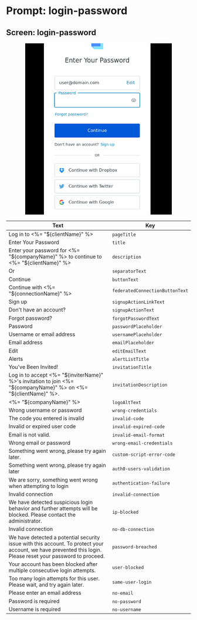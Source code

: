 # Prompt: login-password

## Screen: login-password

<p style="text-align: center;">
  <img alt="login-password reference screenshot" class="ul-prompt-screenshot" data-ul-prompt="login-password" src="/media/articles/universal-login/text-customization/login-password.png" style="width: 400px;"/>
</p>

|Text|Key|
|----------|----------|
|Log in to <%= "${clientName}" %>|`pageTitle`|
|Enter Your Password|`title`|
|Enter your password for <%= "${companyName}" %> to continue to <%= "${clientName}" %>|`description`|
|Or|`separatorText`|
|Continue|`buttonText`|
|Continue with <%= "${connectionName}" %>|`federatedConnectionButtonText`|
|Sign up|`signupActionLinkText`|
|Don't have an account?|`signupActionText`|
|Forgot password?|`forgotPasswordText`|
|Password|`passwordPlaceholder`|
|Username or email address|`usernamePlaceholder`|
|Email address|`emailPlaceholder`|
|Edit|`editEmailText`|
|Alerts|`alertListTitle`|
|You've Been Invited!|`invitationTitle`|
|Log in to accept <%= "${inviterName}" %>'s invitation to join <%= "${companyName}" %> on <%= "${clientName}" %>.|`invitationDescription`|
|<%= "${companyName}" %>|`logoAltText`|
|Wrong username or password|`wrong-credentials`|
|The code you entered is invalid|`invalid-code`|
|Invalid or expired user code|`invalid-expired-code`|
|Email is not valid.|`invalid-email-format`|
|Wrong email or password|`wrong-email-credentials`|
|Something went wrong, please try again later.|`custom-script-error-code`|
|Something went wrong, please try again later|`auth0-users-validation`|
|We are sorry, something went wrong when attempting to login|`authentication-failure`|
|Invalid connection|`invalid-connection`|
|We have detected suspicious login behavior and further attempts will be blocked. Please contact the administrator.|`ip-blocked`|
|Invalid connection|`no-db-connection`|
|We have detected a potential security issue with this account. To protect your account, we have prevented this login. Please reset your password to proceed.|`password-breached`|
|Your account has been blocked after multiple consecutive login attempts.|`user-blocked`|
|Too many login attempts for this user. Please wait, and try again later.|`same-user-login`|
|Please enter an email address|`no-email`|
|Password is required|`no-password`|
|Username is required|`no-username`|

